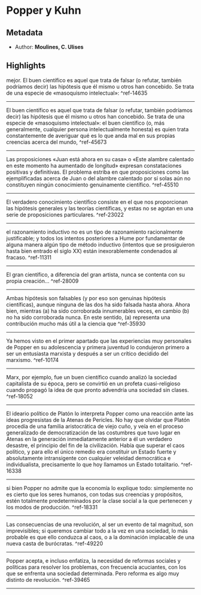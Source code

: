 
# Popper y Kuhn
## Metadata
* Author: **Moulines, C. Ulises**

## Highlights
mejor. El buen científico es aquel que trata de falsar (o refutar, también podríamos decir) las hipótesis que él mismo u otros han concebido. Se trata de una especie de «masoquismo intelectual»:  ^ref-14635

---
El buen científico es aquel que trata de falsar (o refutar, también podríamos decir) las hipótesis que él mismo u otros han concebido. Se trata de una especie de «masoquismo intelectual»: el buen científico (o, más generalmente, cualquier persona intelectualmente honesta) es quien trata constantemente de averiguar qué es lo que anda mal en sus propias creencias acerca del mundo,  ^ref-45673

---
Las proposiciones «Juan está ahora en su casa» o «Este alambre calentado en este momento ha aumentado de longitud» expresan constataciones positivas y definitivas. El problema estriba en que proposiciones como las ejemplificadas acerca de Juan o del alambre calentado por sí solas aún no constituyen ningún conocimiento genuinamente científico.  ^ref-45510

---
El verdadero conocimiento científico consiste en el que nos proporcionan las hipótesis generales y las teorías científicas, y estas no se agotan en una serie de proposiciones particulares.  ^ref-23022

---
el razonamiento inductivo no es un tipo de razonamiento racionalmente justificable; y todos los intentos posteriores a Hume por fundamentar de alguna manera algún tipo de método inductivo (intentos que se prosiguieron hasta bien entrado el siglo XX) están inexorablemente condenados al fracaso.  ^ref-11311

---
El gran científico, a diferencia del gran artista, nunca se contenta con su propia creación…  ^ref-28009

---
Ambas hipótesis son falsables (y por eso son genuinas hipótesis científicas), aunque ninguna de las dos ha sido falsada hasta ahora. Ahora bien, mientras (a) ha sido corroborada innumerables veces, en cambio (b) no ha sido corroborada nunca. En este sentido, (a) representa una contribución mucho más útil a la ciencia que  ^ref-35930

---
Ya hemos visto en el primer apartado que las experiencias muy personales de Popper en su adolescencia y primera juventud lo condujeron primero a ser un entusiasta marxista y después a ser un crítico decidido del marxismo.  ^ref-10174

---
Marx, por ejemplo, fue un buen científico cuando analizó la sociedad capitalista de su época, pero se convirtió en un profeta cuasi-religioso cuando propagó la idea de que pronto advendría una sociedad sin clases.  ^ref-18052

---
El ideario político de Platón lo interpreta Popper como una reacción ante las ideas progresistas de la Atenas de Pericles. No hay que olvidar que Platón procedía de una familia aristocrática de viejo cuño, y veía en el proceso generalizado de democratización de las costumbres que tuvo lugar en Atenas en la generación inmediatamente anterior a él un verdadero desastre, el principio del fin de la civilización. Había que superar el caos político, y para ello el único remedio era constituir un Estado fuerte y absolutamente intransigente con cualquier veleidad democrática e individualista, precisamente lo que hoy llamamos un Estado totalitario.  ^ref-16338

---
si bien Popper no admite que la economía lo explique todo: simplemente no es cierto que los seres humanos, con todas sus creencias y propósitos, estén totalmente predeterminados por la clase social a la que pertenecen y los modos de producción.  ^ref-18331

---
Las consecuencias de una revolución, al ser un evento de tal magnitud, son imprevisibles; si queremos cambiar todo a la vez en una sociedad, lo más probable es que ello conduzca al caos, o a la dominación implacable de una nueva casta de burócratas.  ^ref-49220

---
Popper acepta, e incluso enfatiza, la necesidad de reformas sociales y políticas para resolver los problemas, con frecuencia acuciantes, con los que se enfrenta una sociedad determinada. Pero reforma es algo muy distinto de revolución.  ^ref-39465

---
